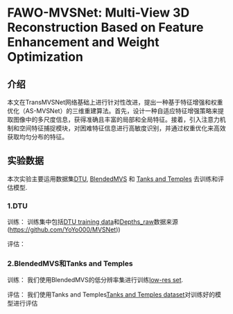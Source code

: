 
# FAWO-MVSNet: Multi-View 3D Reconstruction Based on Feature Enhancement and Weight Optimization

## 介绍 
本文在TransMVSNet网络基础上进行针对性改进，提出一种基于特征增强和权重优化（AS-MVSNet）的三维重建算法。首先，设计一种自适应特征增强策略来提取图像中的多尺度信息，获得准确且丰富的局部和全局特征。接着，引入注意力机制和空间特征捕捉模块，对困难特征信息进行高敏度识别，并通过权重优化来高效获取均匀分布的特征。

## 实验数据
本次实验主要运用数据集[DTU](https://roboimagedata.compute.dtu.dk/), [BlendedMVS](https://github.com/YoYo000/BlendedMVS/) 和 [Tanks and Temples](https://www.tanksandtemples.org/) 去训练和评估模型. 

### 1.DTU
训练：
训练集中包括[DTU training data](https://drive.google.com/file/d/1eDjh-_bxKKnEuz5h-HXS7EDJn59clx6V/view)和[Depths_raw](https://virutalbuy-public.oss-cn-hangzhou.aliyuncs.com/share/cascade-stereo/CasMVSNet/dtu_data/dtu_train_hr/Depths_raw.zip)数据来源(https://github.com/YoYo000/MVSNet))

评估：

### 2.BlendedMVS和Tanks and Temples
训练：
我们使用BlendedMVS的低分辨率集进行训练[low-res set](https://1drv.ms/u/s!Ag8Dbz2Aqc81gVDgxb8MDGgoV74S?e=hJKlvV).

评估：
我们使用Tanks and Temples[Tanks and Temples dataset](https://drive.google.com/file/d/1IHG5GCJK1pDVhDtTHFS3sY-ePaK75Qzg/view?usp=sharing)对训练好的模型进行评估
